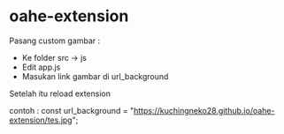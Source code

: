 # oahe-extension
Pasang custom gambar : 
- Ke folder src -> js
- Edit app.js 
- Masukan link gambar di url_background


Setelah itu reload extension

contoh : 
const url_background = "https://kuchingneko28.github.io/oahe-extension/tes.jpg";
